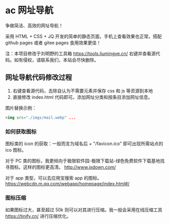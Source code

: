 # ac 网址导航

争做简洁、高效的网址导航！

采用 HTML + CSS + JQ 开发的简单的静态页面，手机上查看效果也正常。搭配 github pages 或者 gitee pages 食用效果更佳！

注：本项目修改于刘明野的工具箱 <https://tools.liumingye.cn/> 右键并查看源代码。如有侵权，请联系我们，本站会尽快删除。

## 网址导航代码修改过程

1. 右键查看源代码，去除自认为不需要元素并保存 css 和 js 等资源到本地
2. 直接修改 index.html 代码即可。添加网址分类和按条目添加网址信息。

图片替换示例：

```html
<img src="./imgs/mail.webp" ...
```

### 如何获取图标

图标类的 icon 的获取：一般而言为域名后 + "/favicon.ico" 即可出现所需站点的 ico 图标。

对于 PC 类的图标，我更倾向于极限软件园-极限下载站-绿色免费软件下载基地找寻图标。这样的图标更高清。
<http://www.jxdown.com/>

对于 app 类型，可以去应用宝搜索 app 的图标。
<https://webcdn.m.qq.com/webapp/homepage/index.html#/>

### 图标压缩

如果图标过大，甚至超过 50k 则可以对其进行压缩。我一般会采用在线压缩工具 <https://tinify.cn/> 进行压缩优化。
